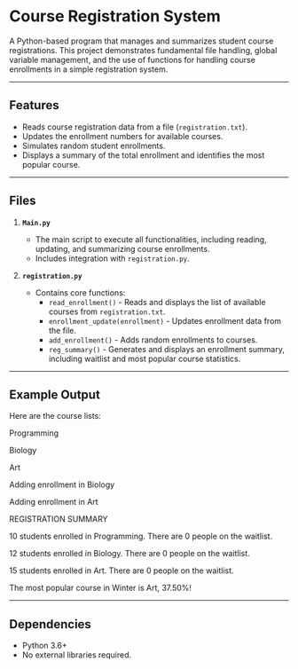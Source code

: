 # Course Registration System  

A Python-based program that manages and summarizes student course registrations. This project demonstrates fundamental file handling, global variable management, and the use of functions for handling course enrollments in a simple registration system.

---

## Features  

- Reads course registration data from a file (`registration.txt`).  
- Updates the enrollment numbers for available courses.  
- Simulates random student enrollments.  
- Displays a summary of the total enrollment and identifies the most popular course.  

---

## Files  

1. **`Main.py`**  
   - The main script to execute all functionalities, including reading, updating, and summarizing course enrollments.  
   - Includes integration with `registration.py`.  

2. **`registration.py`**  
   - Contains core functions:  
     - `read_enrollment()` - Reads and displays the list of available courses from `registration.txt`.  
     - `enrollment_update(enrollment)` - Updates enrollment data from the file.  
     - `add_enrollment()` - Adds random enrollments to courses.  
     - `reg_summary()` - Generates and displays an enrollment summary, including waitlist and most popular course statistics.  

---

## Example Output

Here are the course lists:

Programming

Biology

Art

Adding enrollment in Biology

Adding enrollment in Art

REGISTRATION SUMMARY

10 students enrolled in Programming. There are 0 people on the waitlist.

12 students enrolled in Biology. There are 0 people on the waitlist.

15 students enrolled in Art. There are 0 people on the waitlist.

The most popular course in Winter is Art, 37.50%!

---

## Dependencies

- Python 3.6+
- No external libraries required.

